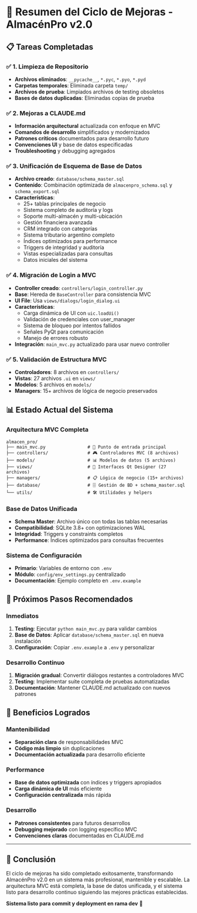 # 🎯 Resumen del Ciclo de Mejoras - AlmacénPro v2.0

## 📋 Tareas Completadas

### ✅ 1. Limpieza de Repositorio
- **Archivos eliminados**: `__pycache__`, `*.pyc`, `*.pyo`, `*.pyd`
- **Carpetas temporales**: Eliminada carpeta `temp/`
- **Archivos de prueba**: Limpiados archivos de testing obsoletos
- **Bases de datos duplicadas**: Eliminadas copias de prueba

### ✅ 2. Mejoras a CLAUDE.md
- **Información arquitectural** actualizada con enfoque en MVC
- **Comandos de desarrollo** simplificados y modernizados
- **Patrones críticos** documentados para desarrollo futuro
- **Convenciones UI** y base de datos especificadas
- **Troubleshooting** y debugging agregados

### ✅ 3. Unificación de Esquema de Base de Datos
- **Archivo creado**: `database/schema_master.sql`
- **Contenido**: Combinación optimizada de `almacenpro_schema.sql` y `schema_export.sql`
- **Características**:
  - 25+ tablas principales de negocio
  - Sistema completo de auditoría y logs
  - Soporte multi-almacén y multi-ubicación
  - Gestión financiera avanzada
  - CRM integrado con categorías
  - Sistema tributario argentino completo
  - Índices optimizados para performance
  - Triggers de integridad y auditoría
  - Vistas especializadas para consultas
  - Datos iniciales del sistema

### ✅ 4. Migración de Login a MVC
- **Controller creado**: `controllers/login_controller.py`
- **Base**: Hereda de `BaseController` para consistencia MVC
- **UI File**: Usa `views/dialogs/login_dialog.ui` 
- **Características**:
  - Carga dinámica de UI con `uic.loadUi()`
  - Validación de credenciales con user_manager
  - Sistema de bloqueo por intentos fallidos
  - Señales PyQt para comunicación
  - Manejo de errores robusto
- **Integración**: `main_mvc.py` actualizado para usar nuevo controller

### ✅ 5. Validación de Estructura MVC
- **Controladores**: 8 archivos en `controllers/`
- **Vistas**: 27 archivos `.ui` en `views/`
- **Modelos**: 5 archivos en `models/`
- **Managers**: 15+ archivos de lógica de negocio preservados

## 📊 Estado Actual del Sistema

### Arquitectura MVC Completa
```
almacen_pro/
├── main_mvc.py                # 🚀 Punto de entrada principal
├── controllers/               # 🎮 Controladores MVC (8 archivos)
├── models/                    # 📊 Modelos de datos (5 archivos)  
├── views/                     # 🎨 Interfaces Qt Designer (27 archivos)
├── managers/                  # 📋 Lógica de negocio (15+ archivos)
├── database/                  # 🗄️ Gestión de BD + schema_master.sql
└── utils/                     # 🛠️ Utilidades y helpers
```

### Base de Datos Unificada
- **Schema Master**: Archivo único con todas las tablas necesarias
- **Compatibilidad**: SQLite 3.8+ con optimizaciones WAL
- **Integridad**: Triggers y constraints completos
- **Performance**: Índices optimizados para consultas frecuentes

### Sistema de Configuración
- **Primario**: Variables de entorno con `.env`
- **Módulo**: `config/env_settings.py` centralizado
- **Documentación**: Ejemplo completo en `.env.example`

## 🔄 Próximos Pasos Recomendados

### Inmediatos
1. **Testing**: Ejecutar `python main_mvc.py` para validar cambios
2. **Base de Datos**: Aplicar `database/schema_master.sql` en nueva instalación
3. **Configuración**: Copiar `.env.example` a `.env` y personalizar

### Desarrollo Continuo
1. **Migración gradual**: Convertir diálogos restantes a controladores MVC
2. **Testing**: Implementar suite completa de pruebas automatizadas
3. **Documentación**: Mantener CLAUDE.md actualizado con nuevos patrones

## 🎉 Beneficios Logrados

### Mantenibilidad
- **Separación clara** de responsabilidades MVC
- **Código más limpio** sin duplicaciones
- **Documentación actualizada** para desarrollo eficiente

### Performance
- **Base de datos optimizada** con índices y triggers apropiados
- **Carga dinámica de UI** más eficiente
- **Configuración centralizada** más rápida

### Desarrollo
- **Patrones consistentes** para futuros desarrollos
- **Debugging mejorado** con logging específico MVC
- **Convenciones claras** documentadas en CLAUDE.md

---

## 🏁 Conclusión

El ciclo de mejoras ha sido completado exitosamente, transformando AlmacénPro v2.0 en un sistema más profesional, mantenible y escalable. La arquitectura MVC está completa, la base de datos unificada, y el sistema listo para desarrollo continuo siguiendo las mejores prácticas establecidas.

**Sistema listo para commit y deployment en rama dev** 🚀